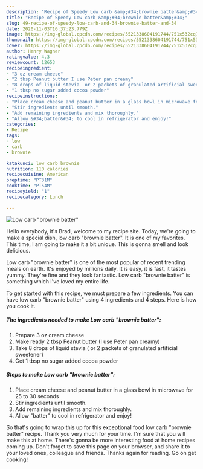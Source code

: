 ```yaml
---
description: "Recipe of Speedy Low carb &amp;#34;brownie batter&amp;#34;"
title: "Recipe of Speedy Low carb &amp;#34;brownie batter&amp;#34;"
slug: 49-recipe-of-speedy-low-carb-and-34-brownie-batter-and-34
date: 2020-11-03T16:37:23.779Z
image: https://img-global.cpcdn.com/recipes/5521338604191744/751x532cq70/low-carb-brownie-batter-recipe-main-photo.jpg
thumbnail: https://img-global.cpcdn.com/recipes/5521338604191744/751x532cq70/low-carb-brownie-batter-recipe-main-photo.jpg
cover: https://img-global.cpcdn.com/recipes/5521338604191744/751x532cq70/low-carb-brownie-batter-recipe-main-photo.jpg
author: Henry Wagner
ratingvalue: 4.3
reviewcount: 12653
recipeingredient:
- "3 oz cream cheese"
- "2 tbsp Peanut butter I use Peter pan creamy"
- "8 drops of liquid stevia  or 2 packets of granulated artificial sweetener"
- "1 tbsp no sugar added cocoa powder"
recipeinstructions:
- "Place cream cheese and peanut butter in a glass bowl in microwave for 25 to 30 seconds"
- "Stir ingredients until smooth."
- "Add remaining ingredients and mix thoroughly."
- "Allow &#34;batter&#34; to cool in refrigerator and enjoy!"
categories:
- Recipe
tags:
- low
- carb
- brownie

katakunci: low carb brownie 
nutrition: 110 calories
recipecuisine: American
preptime: "PT31M"
cooktime: "PT54M"
recipeyield: "1"
recipecategory: Lunch

---
```



![Low carb &#34;brownie batter&#34;](https://img-global.cpcdn.com/recipes/5521338604191744/751x532cq70/low-carb-brownie-batter-recipe-main-photo.jpg)

Hello everybody, it's Brad, welcome to my recipe site. Today, we're going to make a special dish, low carb &#34;brownie batter&#34;. It is one of my favorites. This time, I am going to make it a bit unique. This is gonna smell and look delicious.

Low carb &#34;brownie batter&#34; is one of the most popular of recent trending meals on earth. It's enjoyed by millions daily. It is easy, it is fast, it tastes yummy. They're fine and they look fantastic. Low carb &#34;brownie batter&#34; is something which I've loved my entire life.




To get started with this recipe, we must prepare a few ingredients. You can have low carb &#34;brownie batter&#34; using 4 ingredients and 4 steps. Here is how you cook it.

<!--inarticleads1-->

##### The ingredients needed to make Low carb &#34;brownie batter&#34;:

1. Prepare 3 oz cream cheese
1. Make ready 2 tbsp Peanut butter (I use Peter pan creamy)
1. Take 8 drops of liquid stevia ( or 2 packets of granulated artificial sweetener)
1. Get 1 tbsp no sugar added cocoa powder




<!--inarticleads2-->

##### Steps to make Low carb &#34;brownie batter&#34;:

1. Place cream cheese and peanut butter in a glass bowl in microwave for 25 to 30 seconds
1. Stir ingredients until smooth.
1. Add remaining ingredients and mix thoroughly.
1. Allow &#34;batter&#34; to cool in refrigerator and enjoy!




So that's going to wrap this up for this exceptional food low carb &#34;brownie batter&#34; recipe. Thank you very much for your time. I'm sure that you will make this at home. There's gonna be more interesting food at home recipes coming up. Don't forget to save this page on your browser, and share it to your loved ones, colleague and friends. Thanks again for reading. Go on get cooking!
